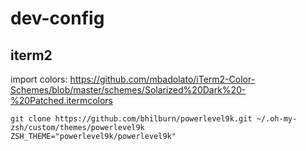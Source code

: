 # dev-config


## iterm2

import colors: https://github.com/mbadolato/iTerm2-Color-Schemes/blob/master/schemes/Solarized%20Dark%20-%20Patched.itermcolors

```
git clone https://github.com/bhilburn/powerlevel9k.git ~/.oh-my-zsh/custom/themes/powerlevel9k
ZSH_THEME="powerlevel9k/powerlevel9k"
```
